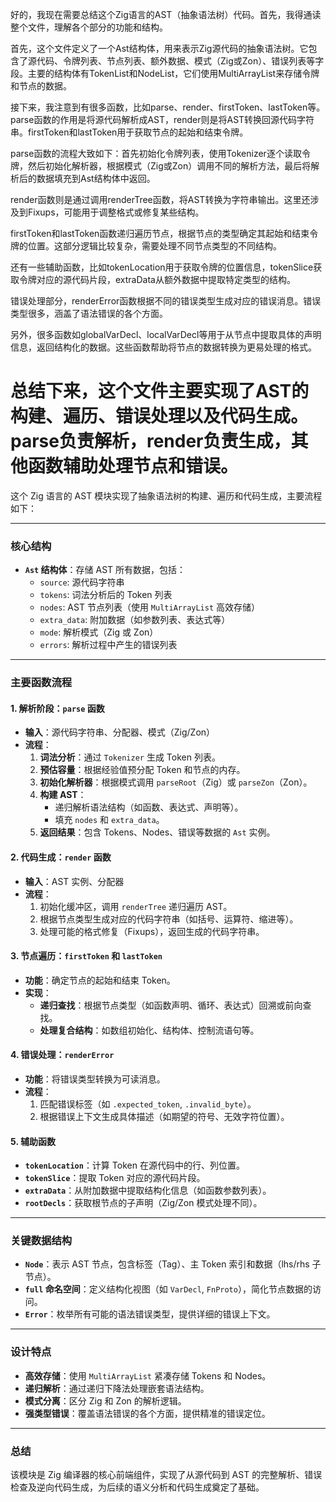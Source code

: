 好的，我现在需要总结这个Zig语言的AST（抽象语法树）代码。首先，我得通读整个文件，理解各个部分的功能和结构。

首先，这个文件定义了一个Ast结构体，用来表示Zig源代码的抽象语法树。它包含了源代码、令牌列表、节点列表、额外数据、模式（Zig或Zon）、错误列表等字段。主要的结构体有TokenList和NodeList，它们使用MultiArrayList来存储令牌和节点的数据。

接下来，我注意到有很多函数，比如parse、render、firstToken、lastToken等。parse函数的作用是将源代码解析成AST，render则是将AST转换回源代码字符串。firstToken和lastToken用于获取节点的起始和结束令牌。

parse函数的流程大致如下：首先初始化令牌列表，使用Tokenizer逐个读取令牌，然后初始化解析器，根据模式（Zig或Zon）调用不同的解析方法，最后将解析后的数据填充到Ast结构体中返回。

render函数则是通过调用renderTree函数，将AST转换为字符串输出。这里还涉及到Fixups，可能用于调整格式或修复某些结构。

firstToken和lastToken函数递归遍历节点，根据节点的类型确定其起始和结束令牌的位置。这部分逻辑比较复杂，需要处理不同节点类型的不同结构。

还有一些辅助函数，比如tokenLocation用于获取令牌的位置信息，tokenSlice获取令牌对应的源代码片段，extraData从额外数据中提取特定类型的结构。

错误处理部分，renderError函数根据不同的错误类型生成对应的错误消息。错误类型很多，涵盖了语法错误的各个方面。

另外，很多函数如globalVarDecl、localVarDecl等用于从节点中提取具体的声明信息，返回结构化的数据。这些函数帮助将节点的数据转换为更易处理的格式。

总结下来，这个文件主要实现了AST的构建、遍历、错误处理以及代码生成。parse负责解析，render负责生成，其他函数辅助处理节点和错误。
================================================
这个 Zig 语言的 AST 模块实现了抽象语法树的构建、遍历和代码生成，主要流程如下：

---

### **核心结构**
- **`Ast` 结构体**：存储 AST 所有数据，包括：
  - `source`: 源代码字符串
  - `tokens`: 词法分析后的 Token 列表
  - `nodes`: AST 节点列表（使用 `MultiArrayList` 高效存储）
  - `extra_data`: 附加数据（如参数列表、表达式等）
  - `mode`: 解析模式（Zig 或 Zon）
  - `errors`: 解析过程中产生的错误列表

---

### **主要函数流程**

#### **1. 解析阶段：`parse` 函数**
- **输入**：源代码字符串、分配器、模式（Zig/Zon）
- **流程**：
  1. **词法分析**：通过 `Tokenizer` 生成 Token 列表。
  2. **预估容量**：根据经验值预分配 Token 和节点的内存。
  3. **初始化解析器**：根据模式调用 `parseRoot`（Zig）或 `parseZon`（Zon）。
  4. **构建 AST**：
     - 递归解析语法结构（如函数、表达式、声明等）。
     - 填充 `nodes` 和 `extra_data`。
  5. **返回结果**：包含 Tokens、Nodes、错误等数据的 `Ast` 实例。

#### **2. 代码生成：`render` 函数**
- **输入**：AST 实例、分配器
- **流程**：
  1. 初始化缓冲区，调用 `renderTree` 递归遍历 AST。
  2. 根据节点类型生成对应的代码字符串（如括号、运算符、缩进等）。
  3. 处理可能的格式修复（Fixups），返回生成的代码字符串。

#### **3. 节点遍历：`firstToken` 和 `lastToken`**
- **功能**：确定节点的起始和结束 Token。
- **实现**：
  - **递归查找**：根据节点类型（如函数声明、循环、表达式）回溯或前向查找。
  - **处理复合结构**：如数组初始化、结构体、控制流语句等。

#### **4. 错误处理：`renderError`**
- **功能**：将错误类型转换为可读消息。
- **流程**：
  1. 匹配错误标签（如 `.expected_token`, `.invalid_byte`）。
  2. 根据错误上下文生成具体描述（如期望的符号、无效字符位置）。

#### **5. 辅助函数**
- **`tokenLocation`**：计算 Token 在源代码中的行、列位置。
- **`tokenSlice`**：提取 Token 对应的源代码片段。
- **`extraData`**：从附加数据中提取结构化信息（如函数参数列表）。
- **`rootDecls`**：获取根节点的子声明（Zig/Zon 模式处理不同）。

---

### **关键数据结构**
- **`Node`**：表示 AST 节点，包含标签（Tag）、主 Token 索引和数据（lhs/rhs 子节点）。
- **`full` 命名空间**：定义结构化视图（如 `VarDecl`, `FnProto`），简化节点数据的访问。
- **`Error`**：枚举所有可能的语法错误类型，提供详细的错误上下文。

---

### **设计特点**
- **高效存储**：使用 `MultiArrayList` 紧凑存储 Tokens 和 Nodes。
- **递归解析**：通过递归下降法处理嵌套语法结构。
- **模式分离**：区分 Zig 和 Zon 的解析逻辑。
- **强类型错误**：覆盖语法错误的各个方面，提供精准的错误定位。

---

### **总结**
该模块是 Zig 编译器的核心前端组件，实现了从源代码到 AST 的完整解析、错误检查及逆向代码生成，为后续的语义分析和代码生成奠定了基础。